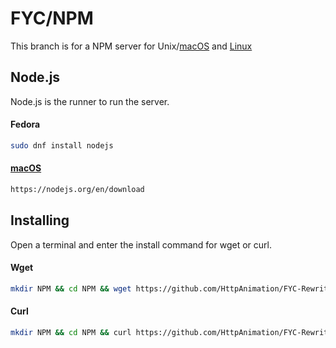 # FYC/NPM
This branch is for a NPM server for Unix/[macOS](https://www.apple.com/macos) and [Linux](https://github.com/torvalds/linux)

## Node.js
Node.js is the runner to run the server.
#### Fedora
```bash
sudo dnf install nodejs
```
#### [macOS](https://www.apple.com/macos)
```bash
https://nodejs.org/en/download
```

## Installing
Open a terminal and enter the install command for wget or curl.
#### Wget
```bash
mkdir NPM && cd NPM && wget https://github.com/HttpAnimation/FYC-Rewrite-V2/raw/NPM/Install.sh && wget https://github.com/HttpAnimation/FYC-Rewrite-V2/raw/NPM/index.js && wget https://github.com/HttpAnimation/FYC-Rewrite-V2/raw/NPM/path.ini && chmod +x Install.sh && bash Install.sh
```
#### Curl
```bash
mkdir NPM && cd NPM && curl https://github.com/HttpAnimation/FYC-Rewrite-V2/raw/NPM/Install.sh && curl https://github.com/HttpAnimation/FYC-Rewrite-V2/raw/NPM/index.js && curl https://github.com/HttpAnimation/FYC-Rewrite-V2/raw/NPM/path.ini && chmod +x Install.sh && bash Install.sh
```
